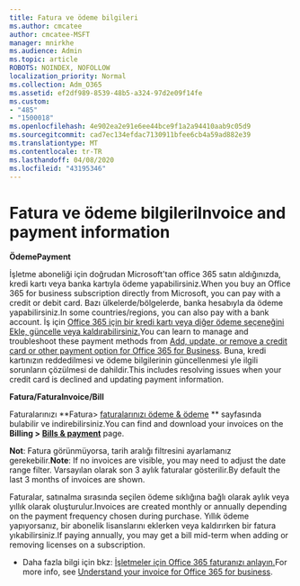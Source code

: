 ```yaml
---
title: Fatura ve ödeme bilgileri
ms.author: cmcatee
author: cmcatee-MSFT
manager: mnirkhe
ms.audience: Admin
ms.topic: article
ROBOTS: NOINDEX, NOFOLLOW
localization_priority: Normal
ms.collection: Adm_O365
ms.assetid: ef2df989-8539-48b5-a324-97d2e09f14fe
ms.custom:
- "485"
- "1500018"
ms.openlocfilehash: 4e902ea2e91e6ee44bce9f1a2a94410aab9c05d9
ms.sourcegitcommit: cad7ec134efdac7130911bfee6cb4a59ad882e39
ms.translationtype: MT
ms.contentlocale: tr-TR
ms.lasthandoff: 04/08/2020
ms.locfileid: "43195346"
---
```

# <a name="invoice-and-payment-information"></a><span data-ttu-id="199c9-102">Fatura ve ödeme bilgileri</span><span class="sxs-lookup"><span data-stu-id="199c9-102">Invoice and payment information</span></span>

<span data-ttu-id="199c9-103">**Ödeme**</span><span class="sxs-lookup"><span data-stu-id="199c9-103">**Payment**</span></span>

<span data-ttu-id="199c9-104">İşletme aboneliği için doğrudan Microsoft'tan office 365 satın aldığınızda, kredi kartı veya banka kartıyla ödeme yapabilirsiniz.</span><span class="sxs-lookup"><span data-stu-id="199c9-104">When you buy an Office 365 for business subscription directly from Microsoft, you can pay with a credit or debit card.</span></span>  <span data-ttu-id="199c9-105">Bazı ülkelerde/bölgelerde, banka hesabıyla da ödeme yapabilirsiniz.</span><span class="sxs-lookup"><span data-stu-id="199c9-105">In some countries/regions, you can also pay with a bank account.</span></span>  <span data-ttu-id="199c9-106">İş için [Office 365 için bir kredi kartı veya diğer ödeme seçeneğini Ekle, güncelle veya kaldırabilirsiniz.](https://go.microsoft.com/fwlink/?linkid=2118133)</span><span class="sxs-lookup"><span data-stu-id="199c9-106">You can learn to manage and troubleshoot these payment methods from [Add, update, or remove a credit card or other payment option for Office 365 for Business](https://go.microsoft.com/fwlink/?linkid=2118133).</span></span>  <span data-ttu-id="199c9-107">Buna, kredi kartınızın reddedilmesi ve ödeme bilgilerinin güncellenmesi yle ilgili sorunların çözülmesi de dahildir.</span><span class="sxs-lookup"><span data-stu-id="199c9-107">This includes resolving issues when your credit card is declined and updating payment information.</span></span>

<span data-ttu-id="199c9-108">**Fatura/Fatura**</span><span class="sxs-lookup"><span data-stu-id="199c9-108">**Invoice/Bill**</span></span>

<span data-ttu-id="199c9-109">Faturalarınızı \*\*Fatura> [faturalarınızı ödeme & ödeme](https://go.microsoft.com/fwlink/p/?linkid=848039) \*\* sayfasında bulabilir ve indirebilirsiniz.</span><span class="sxs-lookup"><span data-stu-id="199c9-109">You can find and download your invoices on the **Billing > [Bills & payment](https://go.microsoft.com/fwlink/p/?linkid=848039)** page.</span></span>  

<span data-ttu-id="199c9-110">**Not**: Fatura görünmüyorsa, tarih aralığı filtresini ayarlamanız gerekebilir.</span><span class="sxs-lookup"><span data-stu-id="199c9-110">**Note**: If no invoices are visible, you may need to adjust the date range filter.</span></span>  <span data-ttu-id="199c9-111">Varsayılan olarak son 3 aylık faturalar gösterilir.</span><span class="sxs-lookup"><span data-stu-id="199c9-111">By default the last 3 months of invoices are shown.</span></span>

<span data-ttu-id="199c9-112">Faturalar, satınalma sırasında seçilen ödeme sıklığına bağlı olarak aylık veya yıllık olarak oluşturulur.</span><span class="sxs-lookup"><span data-stu-id="199c9-112">Invoices are created monthly or annually depending on the payment frequency chosen during purchase.</span></span>  <span data-ttu-id="199c9-113">Yıllık ödeme yapıyorsanız, bir abonelik lisanslarını eklerken veya kaldırırken bir fatura yıkabilirsiniz.</span><span class="sxs-lookup"><span data-stu-id="199c9-113">If paying annually, you may get a bill mid-term when adding or removing licenses on a subscription.</span></span>
 
- <span data-ttu-id="199c9-114">Daha fazla bilgi için bkz: [İşletmeler için Office 365 faturanızı anlayın.](https://go.microsoft.com/fwlink/?linkid=2119101)</span><span class="sxs-lookup"><span data-stu-id="199c9-114">For more info, see [Understand your invoice for Office 365 for business](https://go.microsoft.com/fwlink/?linkid=2119101).</span></span>
